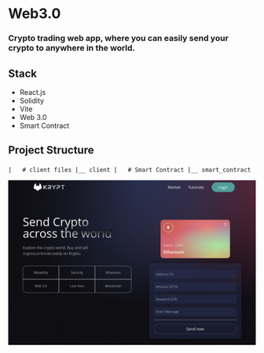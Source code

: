# Web3.0
### Crypto trading web app, where you can easily send your crypto to anywhere in the world.

## Stack
- React.js
- Solidity
- Vite
- Web 3.0
- Smart Contract

## Project Structure
``
|   # client files
|__ client
|   # Smart Contract
|__ smart_contract
``

![web3.0-homepage](/client/images/web3.0-homepage.png)
